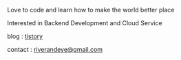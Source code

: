 Love to code and learn how to make the world better place

Interested in Backend Development and Cloud Service



blog  : [tistory](riverandeye.tistory.com)

contact : riverandeye@gmail.com

